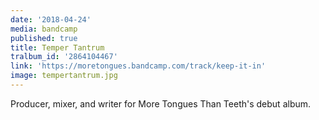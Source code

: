 ```yaml
---
date: '2018-04-24'
media: bandcamp
published: true
title: Temper Tantrum
tralbum_id: '2864104467'
link: 'https://moretongues.bandcamp.com/track/keep-it-in'
image: tempertantrum.jpg
---
```

Producer, mixer, and writer for More Tongues Than Teeth's debut album.
